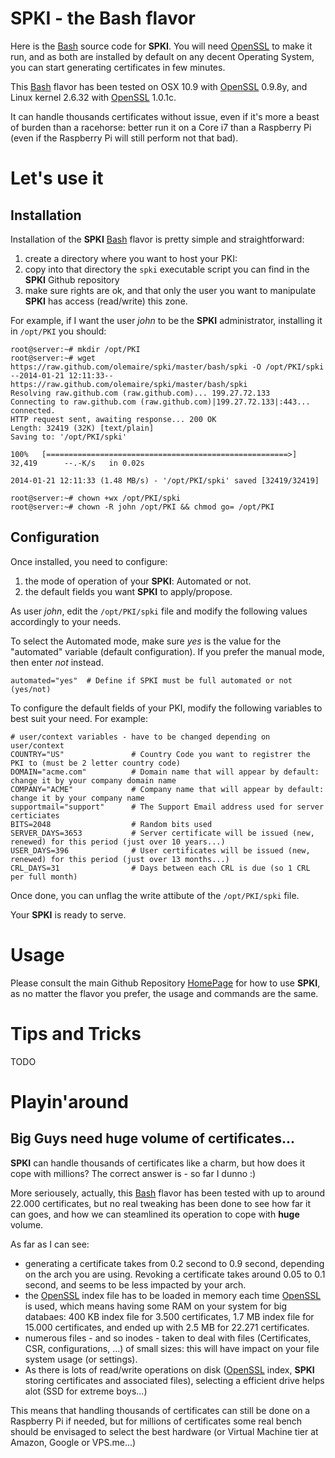 [Bash]: http://www.gnu.org/software/bash/
[OpenSSL]: http://www.openssl.org/
[HomePage]: https://github.com/olemaire/spki

# SPKI - the Bash flavor

Here is the [Bash] source code for **SPKI**. You will need [OpenSSL]
to make it run, and as both are installed by default on any decent Operating System, you can start generating certificates in few minutes.


This [Bash] flavor has been tested on OSX 10.9 with [OpenSSL] 0.9.8y, and Linux kernel 2.6.32 with [OpenSSL] 1.0.1c. 

It can handle thousands certificates without issue, even if it's more a beast of burden than a racehorse: better run it on a Core i7 than a Raspberry Pi (even if the Raspberry Pi will still perform not that bad).


# Let's use it
## Installation
Installation of the **SPKI** [Bash] flavor is pretty simple and straightforward:

1. create a directory where you want to host your PKI: 
2. copy into that directory the `spki` executable script you can find in the **SPKI** Github repository
3. make sure rights are ok, and that only the user you want to manipulate **SPKI** has access (read/write) this zone.

For example, if I want the user *john* to be the **SPKI** administrator, installing it in `/opt/PKI` you should:

    root@server:~# mkdir /opt/PKI
    root@server:~# wget https://raw.github.com/olemaire/spki/master/bash/spki -O /opt/PKI/spki
    --2014-01-21 12:11:33--  https://raw.github.com/olemaire/spki/master/bash/spki
    Resolving raw.github.com (raw.github.com)... 199.27.72.133
    Connecting to raw.github.com (raw.github.com)|199.27.72.133|:443... connected.
    HTTP request sent, awaiting response... 200 OK
    Length: 32419 (32K) [text/plain]
    Saving to: '/opt/PKI/spki'
    
    100%   [======================================================>] 32,419      --.-K/s   in 0.02s   
    
    2014-01-21 12:11:33 (1.48 MB/s) - '/opt/PKI/spki' saved [32419/32419]

    root@server:~# chown +wx /opt/PKI/spki       
    root@server:~# chown -R john /opt/PKI && chmod go= /opt/PKI 
    

## Configuration

Once installed, you need to configure:

1. the mode of operation of your **SPKI**: Automated or not.
2. the default fields you want **SPKI** to apply/propose.

As user *john*, edit the `/opt/PKI/spki` file and modify the following values accordingly to your needs.

To select the Automated mode, make sure *yes* is the value for the "automated" variable (default configuration). If you prefer the manual mode, then enter *not* instead.

    automated="yes"  # Define if SPKI must be full automated or not (yes/not)
    
To configure the default fields of your PKI, modify the following variables to best suit your need. For example:

    # user/context variables - have to be changed depending on user/context
    COUNTRY="US"               # Country Code you want to registrer the PKI to (must be 2 letter country code)
    DOMAIN="acme.com"          # Domain name that will appear by default: change it by your company domain name
    COMPANY="ACME"             # Company name that will appear by default: change it by your company name
    supportmail="support"      # The Support Email address used for server certiciates
    BITS=2048                  # Random bits used
    SERVER_DAYS=3653           # Server certificate will be issued (new, renewed) for this period (just over 10 years...)
    USER_DAYS=396              # User certificates will be issued (new, renewed) for this period (just over 13 months...)
    CRL_DAYS=31                # Days between each CRL is due (so 1 CRL per full month)

Once done, you can unflag the write attibute of the `/opt/PKI/spki` file. 

Your **SPKI** is ready to serve.

# Usage
Please consult the main Github Repository [HomePage] for how to use **SPKI**, as no matter the flavor you prefer, the usage and commands are the same.

# Tips and Tricks
TODO

# Playin'around
## Big Guys need huge volume of certificates...
**SPKI** can handle thousands of certificates like a charm, but how does it cope with millions? The correct answer is - so far I dunno :)

More seriousely, actually, this [Bash] flavor has been tested with up to around 22.000 certificates, but no real tweaking has been done to see how far it can goes, and how we can steamlined its operation to cope with **huge** volume. 

As far as I can see:

* generating a certificate takes from 0.2 second to 0.9 second, depending on the arch you are using. Revoking a certificate takes around 0.05 to 0.1 second, and seems to be less impacted by your arch.
* the [OpenSSL] index file has to be loaded in memory each time [OpenSSL] is used, which means having some RAM on your system for big databaes: 400 KB index file for 3.500 certificates, 1.7 MB index file for 15.000 certificates, and ended up with 2.5 MB for 22.271 certificates.
* numerous files - and so inodes - taken to deal with files (Certificates, CSR, configurations, ...) of small sizes: this will have impact on your file system usage (or settings).
* As there is lots of read/write operations on disk ([OpenSSL] index, **SPKI** storing certificates and associated files), selecting a efficient drive helps alot (SSD for extreme boys...)

This means that handling thousands of certificates can still be done on a Raspberry Pi if needed, but for millions of certificates some real bench should be envisaged to select the best hardware (or Virtual Machine tier at Amazon, Google or VPS.me...)



